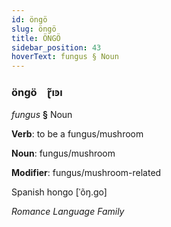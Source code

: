 ```yaml
---
id: öngö
slug: öngö
title: ÖNGÖ
sidebar_position: 43
hoverText: fungus § Noun
---
```


### öngö&emsp;<span kind="abugida">ɽ̃ıꜿı</span>

*fungus* **§** Noun

**Verb**: to be a fungus/mushroom

**Noun**: fungus/mushroom

**Modifier**: fungus/mushroom-related

Spanish hongo [ˈõŋ.ɡo]

*Romance Language Family*